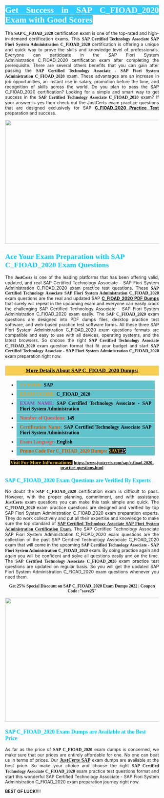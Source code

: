 <h1 style="text-align: justify;"><span style="color:#ffffff;"><span style="font-family:Georgia,serif;"><strong><span style="background-color:#33ccff;">Get Success in SAP C_FIOAD_2020 Exam with Good Scores</span></strong></span></span></h1>

<p style="text-align: justify;">The <strong><span style="font-family:Georgia,serif;">SAP C_FIOAD_2020</span></strong> certification exam is one of the top-rated and high-in-demand certification exams. This <span style="font-family:Georgia,serif;"><strong>SAP Certified Technology Associate SAP Fiori System Administration C_FIOAD_2020</strong></span> certification is offering a unique and quick way to prove the skills and knowledge level of professionals. Everyone can participate in the SAP Fiori System Administration C_FIOAD_2020 certification exam after completing the prerequisite. There are several others benefits that you can gain after passing the <span style="font-family:Georgia,serif;"><strong>SAP Certified Technology Associate - SAP Fiori System Administration C_FIOAD_2020</strong></span> exam. These advantages are an increase in job opportunities, an instant rise in salary, promotion before the time, and recognition of skills across the world. Do you plan to pass the SAP C_FIOAD_2020 certification? Looking for a simple and smart way to get success in the <span style="font-family:Georgia,serif;"><strong>SAP Certified Technology Associate C_FIOAD_2020</strong></span> exam? If your answer is yes then check out the JustCerts exam practice questions that are designed exclusively for SAP <strong><a href="https://www.justcerts.com/sap/c-fioad-2020-practice-questions.html">C_FIOAD_2020 Practice Test</a></strong> preparation and success.</p>

<p style="text-align: center;"><a href="https://www.justcerts.com/sap/c-fioad-2020-practice-questions.html"><img alt="" src="https://i.imgur.com/JNYhfyb.jpg" style="width: 720px; height: 405px;" /></a></p>

<h2 style="margin-right:0in; margin-left:0in"><span style="color:#00ccff;"><span style="font-family:Georgia,serif;"><strong><span style="font-size:18pt">Ace Your Exam Preparation with SAP C_FIOAD_2020 Exam Questions </span></strong></span></span></h2>

<p style="text-align: justify;">The <span style="font-size:14px;"><span style="font-family:Georgia,serif;"><strong>JustCerts</strong></span></span> is one of the leading platforms that has been offering valid, updated, and real SAP Certified Technology Associate - SAP Fiori System Administration C_FIOAD_2020 exam practice test questions. These <span style="font-family:Georgia,serif;"><strong>SAP Certified Technology Associate SAP Fiori System Administration C_FIOAD_2020</strong></span> exam questions are the real and updated SAP <strong><a href="https://www.justcerts.com/sap/c-fioad-2020-practice-questions.html">C_FIOAD_2020 PDF Dumps</a></strong> that surely will repeat in the upcoming exam and everyone can easily crack the challenging SAP Certified Technology Associate - SAP Fiori System Administration C_FIOAD_2020 exam easily. The <span style="font-family:Georgia,serif;"><strong>SAP C_FIOAD_2020</strong></span> exam questions are designed into PDF dumps files, desktop practice test software, and web-based practice test software forms. All these three SAP Fiori System Administration C_FIOAD_2020 exam questions formats are compatible and easy to use with all devices, operating systems, and the latest browsers. So choose the right <span style="font-family:Georgia,serif;"><strong>SAP Certified Technology Associate C_FIOAD_2020</strong></span> exam question format that fit your budget and start <span style="font-family:Georgia,serif;"><strong>SAP Certified Technology Associate - SAP Fiori System Administration C_FIOAD_2020</strong></span> exam preparation right now.</p>

<h3 style="background: #f7ce50; border: 1px solid rgb(204, 204, 204); padding: 5px 10px; text-align: center;"><span style="font-family:Georgia,serif;"><u><u><span style="color:#000000;"><span style="font-size:11pt"><span style="line-height:normal"><b><span style="font-size:13.0pt"><span cambria="">More Details About SAP C_FIOAD_2020 Dumps:</span></span></b></span></span></span></u></u></span></h3>

<ul>
	<li style="margin:0cm 10pt">
	<div style="background:#61c4cd; border: 1px solid rgb(204, 204, 204); padding: 5px 10px; text-align: justify;"><span style="font-family:Georgia,serif;"><span style="font-size:11pt"><span style="line-height:normal"><b><span style="font-size:12.0pt"><span new="" roman="" times=""><span style="color:#f39c12;">VENDOR:</span> <span style="color:#000000;">SAP</span></span></span></b></span></span></span></div>
	</li>
	<li style="margin:0cm 10pt">
	<div style="background: #61c4cd; border: 1px solid rgb(204, 204, 204); padding: 5px 10px; text-align: justify;"><span style="font-family:Georgia,serif;"><span style="font-size:11pt"><span style="line-height:normal"><b><span style="font-size:12.0pt"><span new="" roman="" times=""><span style="color:#f39c12;">EXAM CCODE:</span> <span style="color:#000000;">C_FIOAD_2020</span></span></span></b></span></span></span></div>
	</li>
	<li style="margin:0cm 10pt">
	<div style="background: #61c4cd; border: 1px solid rgb(204, 204, 204); padding: 5px 10px; text-align: justify;"><span style="font-family:Georgia,serif;"><span style="font-size:11pt"><span style="line-height:normal"><b><span style="font-size:12.0pt"><span new="" roman="" times=""><span style="color:#8e44ad;">EXAM NAME:</span> <span style="color:#000000;">SAP Certified Technology Associate - SAP Fiori System Administration</span></span></span></b></span></span></span></div>
	</li>
	<li style="margin:0cm 10pt">
	<div style="background: #61c4cd; border: 1px solid rgb(204, 204, 204); padding: 5px 10px;"><span style="font-family:Georgia,serif;"><span style="font-size:11pt"><span style="line-height:normal"><b><span style="font-size:12.0pt"><span new="" roman="" times=""><span style="color:#e74c3c;">Number of Questions:</span><span style="color:#000000;"><span style="color:#f1c40f;"> </span>149</span></span></span></b></span></span></span></div>
	</li>
	<li style="margin:0cm 10pt">
	<div style="background: #61c4cd; border: 1px solid rgb(204, 204, 204); padding: 5px 10px; text-align: justify;"><span style="font-family:Georgia,serif;"><span style="font-size:11pt"><span style="line-height:normal"><b><span style="font-size:12.0pt"><span new="" roman="" times=""><span style="color:#d35400;">Certification Name:</span><span style="color:#000000;"> SAP Certified Technology Associate SAP Fiori System Administration</span></span></span></b></span></span></span></div>
	</li>
	<li style="margin:0cm 10pt">
	<div style="background: #61c4cd; border: 1px solid rgb(204, 204, 204); padding: 5px 10px; text-align: justify;"><span style="font-family:Georgia,serif;"><span style="font-size:11pt"><span style="line-height:normal"><b><span style="font-size:12.0pt"><span new="" roman="" times=""><span style="color:#e74c3c;">Exam Language:</span> <span style="color:#000000;">English</span></span></span></b></span></span></span></div>
	</li>
	<li style="margin:0cm 10pt">
	<div style="background: #61c4cd; border: 1px solid rgb(204, 204, 204); padding: 5px 10px;"><span style="font-family:Georgia,serif;"><span style="font-size:11pt"><span style="line-height:normal"><b><span style="font-size:12.0pt"><span new="" roman="" times=""><span style="color:#d35400;">Promo Code For C_FIOAD_2020 Dumps:</span><span style="color:#f1c40f;"> <span style="background-color:#000000;">SAVE</span></span><span style="color:#ffffff;"><span style="background-color:#000000;">25</span></span></span></span></b></span></span></span></div>
	</li>
</ul>

<p style="text-align: center;"><span style="font-family:Georgia,serif;"><strong><span style="font-size:16px;"><span style="color:#f1c40f;"><span style="background-color:#000000;">Visit For More InFormations:</span></span></span> <a href="https://www.justcerts.com/sap/c-fioad-2020-practice-questions.html">https://www.justcerts.com/sap/c-fioad-2020-practice-questions.html</a></strong></span></p>

<h3 style="margin-right:0in; margin-left:0in"><span style="color:#00ccff;"><span style="font-family:Georgia,serif;"><strong><span style="font-size:13.5pt">SAP C_FIOAD_2020 Exam Questions are Verified By Experts </span></strong></span></span></h3>

<p style="text-align: justify;">No doubt the <span style="font-family:Georgia,serif;"><strong>SAP C_FIOAD_2020</strong></span> certification exam is difficult to pass. However, with the proper planning, commitment, and with assistance <span style="font-family:Georgia,serif;"><span style="font-size:14px;"><strong>JustCerts</strong></span></span> exam questions you can make this task simple and quick. The <span style="font-family:Georgia,serif;"><strong> C_FIOAD_2020</strong></span> exam practice questions are designed and verified by top SAP Fiori System Administration C_FIOAD_2020 exam preparation experts. They do work collectively and put all their expertise and knowledge to make sure the top standard of <a href="https://www.justcerts.com/sap/sap-certified-technology-associate-certification-exams.html"><span style="font-family:Georgia,serif;"><strong>SAP Certified Technology Associate SAP Fiori System Administration Certification Exam</strong></span></a>. The SAP Certified Technology Associate SAP Fiori System Administration C_FIOAD_2020 exam questions are the collection of the past SAP Certified Technology Associate C_FIOAD_2020 exam that will come in the upcoming <span style="font-family:Georgia,serif;"><strong>SAP Certified Technology Associate - SAP Fiori System Administration C_FIOAD_2020</strong></span> exam. By doing practice again and again you will be confident and solve all questions easily and on the time. The <span style="font-family:Georgia,serif;"><strong>SAP Certified Technology Associate C_FIOAD_2020</strong></span> exam practice test questions are updated on regular basis. So you will get the updated SAP Fiori System Administration C_FIOAD_2020 exam questions whenever you need them.</p>

<p style="text-align: center;"><span style="font-size:14px;"><span style="font-family:Georgia,serif;"><strong>Get 25% Special Discount on SAP C_FIOAD_2020 Exam Dumps 2022 | Coupon Code :"save25"</strong></span></span></p>

<p style="text-align: center;"><a href="https://www.justcerts.com/sap/c-fioad-2020-practice-questions.html"><img alt="" src="https://i.imgur.com/FssxWlc.jpg" style="width: 720px; height: 405px;" /></a></p>

<h3 style="margin-right:0in; margin-left:0in"><span style="color:#00ccff;"><span style="font-family:Georgia,serif;"><strong><span style="font-size:13.5pt">SAP C_FIOAD_2020 Exam Dumps are Available at the Best Price </span></strong></span></span></h3>

<p style="text-align: justify;">As far as the price of <span style="font-family:Georgia,serif;"><strong>SAP C_FIOAD_2020</strong></span> exam dumps is concerned, we make sure that our prices are entirely affordable for one. No one can beat us in terms of prices. Our <a href="https://www.justcerts.com/sap-certification-exams.html"><span style="font-family:Georgia,serif;"><strong><span style="font-size:16px;">JustCerts SAP</span></strong></span></a> exam dumps are available at the best price. So make your choice and choose the right <span style="font-family:Georgia,serif;"><strong>SAP Certified Technology Associate C_FIOAD_2020</strong></span> exam practice test questions format and start this wonderful SAP Certified Technology Associate - SAP Fiori System Administration C_FIOAD_2020 exam preparation journey right now. </p>

<p><span style="font-size:14px;"><strong>BEST OF LUCK</strong>!!!!</span></p>
